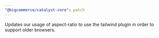 ```yaml
---
"@bigcommerce/catalyst-core": patch
---
```


Updates our usage of aspect-ratio to use the tailwind plugin in order to support older browsers.
